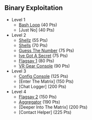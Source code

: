 ## Binary Exploitation
* Level 1
  * [Bash Loop](https://github.com/MeadeRobert/PicoCTF2017/tree/master/binary_exploitation/level1/bash_loop) (40 Pts)
  * [Just No] (40 Pts)
* Level 2
  * [Shellz](https://github.com/MeadeRobert/PicoCTF2017/tree/master/binary_exploitation/level2/shellz) (55 Pts)
  * [Shells](https://github.com/MeadeRobert/PicoCTF2017/tree/master/binary_exploitation/level2/shells) (70 Pts)
  * [Guess The Number](https://github.com/MeadeRobert/PicoCTF2017/tree/master/binary_exploitation/level2/guess_the_number) (75 Pts)
  * [Ive Got A Secret](https://github.com/MeadeRobert/PicoCTF2017/tree/master/binary_exploitation/level2/ive_got_a_secret) (75 Pts)
  * [Flagsay 1](https://github.com/MeadeRobert/PicoCTF2017/tree/master/binary_exploitation/level2/flagsay_1) (80 Pts)
  * [VR Gear Console](https://github.com/MeadeRobert/PicoCTF2017/tree/master/binary_exploitation/level2/vr_gear_console) (90 Pts)
* Level 3
  * [Config Console](https://github.com/MeadeRobert/PicoCTF2017/blob/master/binary_exploitation/level3/config_console/README.md) (125 Pts)
  * [Enter The Matrix] (150 Pts)
  * [Chat Logger] (200 Pts)
* Level 4
  * [Flagsay 2](https://github.com/MeadeRobert/PicoCTF2017/tree/master/binary_exploitation/level4/flagsay_2) (150 Pts)
  * [Aggregator](https://github.com/MeadeRobert/PicoCTF2017/tree/master/binary_exploitation/level4/aggregator) (190 Pts)
  * [Deeper Into The Matrix] (200 Pts)
  * [Contact Helper] (225 Pts)
